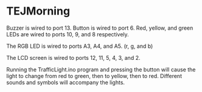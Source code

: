 # TEJMorning

Buzzer is wired to port 13.
Button is wired to port 6.
Red, yellow, and green LEDs are wired to ports 10, 9, and 8 respectively.

The RGB LED is wired to ports A3, A4, and A5. (r, g, and b)

The LCD screen is wired to ports 12, 11, 5, 4, 3, and 2.


Running the TrafficLight.ino program and pressing the button will cause the light to change from red to green, then to yellow, then to red.
Different sounds and symbols will accompany the lights.


